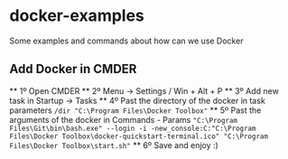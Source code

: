# docker-examples
Some examples and commands about how can we use Docker 

## Add Docker in CMDER
** 1º Open CMDER
** 2º Menu -> Settings / Win + Alt + P
** 3º Add new task in Startup -> Tasks
** 4º Past the directory of the docker in task parameters
`/dir "C:\Program Files\Docker Toolbox"`
** 5º Past the arguments of the docker in Commands - Params
`"C:\Program Files\Git\bin\bash.exe" --login -i -new_console:C:"C:\Program Files\Docker Toolbox\docker-quickstart-terminal.ico" "C:\Program Files\Docker Toolbox\start.sh"`
** 6º Save and enjoy :)

##
